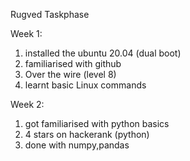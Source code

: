 Rugved Taskphase 

Week 1:

1. installed the ubuntu 20.04 (dual boot)
2. familiarised with github
3. Over the wire (level 8)
4. learnt basic Linux commands

Week 2:

1. got familiarised with python basics
2. 4 stars on hackerank (python)
3. done with numpy,pandas

